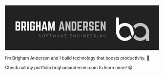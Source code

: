 ![Profile Banner](./profile-banner.jpg)

I’m Brigham Andersen and I build technology that boosts productivity.  💯

Check out my portfolio brighamandersen.com to learn more! 😁
